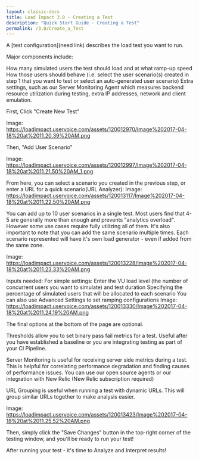 ```yaml
---
layout: classic-docs
title: Load Impact 3.0 - Creating a Test
description: "Quick Start Guide - Creating a Test"
permalink: /3.0/Create_a_Test
---
```



A [test configuration](need link) describes the load test you want to run.

Major components include:

How many simulated users the test should load and at what ramp-up speed
How those users should behave (i.e. select the user scenario(s) created in step 1 that you want to test or select an auto-generated user scenario)
Extra settings, such as our Server Monitoring Agent which measures backend resource utilization during testing, extra IP addresses, network and client emulation.

First, Click "Create New Test"

Image: https://loadimpact.uservoice.com/assets/120012970/Image%202017-04-18%20at%2011.20.39%20AM.png

Then, "Add User Scenario"

Image: https://loadimpact.uservoice.com/assets/120012997/Image%202017-04-18%20at%2011.21.50%20AM_1.png

From here, you can select a scenario you created in the previous step, or enter a URL for a quick scenario(URL Analyzer):
Image: https://loadimpact.uservoice.com/assets/120013117/Image%202017-04-18%20at%2011.22.50%20AM.png

You can add up to 10 user scenarios in a single test.  Most users find that 4-5 are generally more than enough and prevents "analytics overload". However some use cases require fully utilizing all of them.  It's also important to note that you can add the same scenario multiple times.  Each scenario represented will have it's own load generator - even if added from the same zone.

Image: https://loadimpact.uservoice.com/assets/120013228/Image%202017-04-18%20at%2011.23.33%20AM.png





Inputs needed:
For simple settings: Enter the VU load level (the number of concurrent users you want to simulate) and test duration
Specifying the percentage of simulated users that will be allocated to each scenario
You can also use Advanced Settings to set ramping configurations
Image: https://loadimpact.uservoice.com/assets/120013330/Image%202017-04-18%20at%2011.24.19%20AM.png

The final options at the bottom of the page are optional.

Thresholds allow you to set binary pass fail metrics for a test.  Useful after you have established a baseline or you are integrating testing as part of your CI Pipeline.

Server Monitoring is useful for receiving server side metrics during a test.  This is helpful for correlating performance degradation and finding causes of performance issues. You can use our open source agents or our integration with New Relic (New Relic subscription required)

URL Grouping is useful when running a test with dynamic URLs. This will group similar URLs together to make analysis easier.

Image: https://loadimpact.uservoice.com/assets/120013423/Image%202017-04-18%20at%2011.25.52%20AM.png


Then, simply click the "Save Changes" button in the top-right corner of the testing window, and you'll be ready to run your test!


After running your test - it's time to Analyze and Interpret results!
